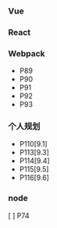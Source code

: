 ### Vue

### React

### Webpack

- P89
- P90
- P91
- P92
- P93

### 个人规划

- P110[9.1]
- P113[9.3]
- P114[9.4]
- P115[9.5]
- P116[9.6]


### node
[ ]  P74